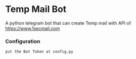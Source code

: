 # Temp Mail Bot
A python telegram bot that can create Temp mail with API of https://www.1secmail.com

### Configuration
```put the Bot Token at config.py```
